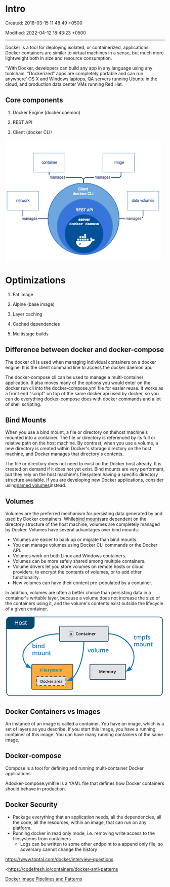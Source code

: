 # Intro

Created: 2018-03-15 11:48:49 +0500

Modified: 2022-04-12 18:43:23 +0500

---

Docker is a tool for deploying isolated, or containerized, applications. Docker containers are similar to virtual machines in a sense, but much more lightweight both in size and resource consumption.

"With Docker, developers can build any app in any language using any toolchain. "Dockerized" apps are completely portable and can run anywhere' OS X and Windows laptops, QA servers running Ubuntu in the cloud, and production data center VMs running Red Hat.

## Core components

1.  Docker Engine (docker daemon)

2.  REST API

3.  Client (docker CLI)

![container manages manages image manages C" ent docker CLI data volumes REST API manages daemn ](../../media/DevOps-Docker-Intro-image1.png)

# Optimizations

1.  Fat image

2.  Alpine (base image)

3.  Layer caching

4.  Cached dependencies

5.  Multistage builds

## Difference between docker and docker-compose

The docker cli is used when managing individual containers on a docker engine. It is the client command line to access the docker daemon api.

The docker-compose cli can be used to manage a multi-container application. It also moves many of the options you would enter on the docker run cli into the docker-compose.yml file for easier reuse. It works as a front end "script" on top of the same docker api used by docker, so you can do everything docker-compose does with docker commands and a lot of shell scripting.

## Bind Mounts

When you use a bind mount, a file or directory on thehost machineis mounted into a container. The file or directory is referenced by its full or relative path on the host machine. By contrast, when you use a volume, a new directory is created within Docker's storage directory on the host machine, and Docker manages that directory's contents.

The file or directory does not need to exist on the Docker host already. It is created on demand if it does not yet exist. Bind mounts are very performant, but they rely on the host machine's filesystem having a specific directory structure available. If you are developing new Docker applications, consider using[named volumes](https://docs.docker.com/storage/volumes/)instead.

## Volumes

Volumes are the preferred mechanism for persisting data generated by and used by Docker containers. While[bind mounts](https://docs.docker.com/storage/bind-mounts/)are dependent on the directory structure of the host machine, volumes are completely managed by Docker. Volumes have several advantages over bind mounts:
-   Volumes are easier to back up or migrate than bind mounts.
-   You can manage volumes using Docker CLI commands or the Docker API.
-   Volumes work on both Linux and Windows containers.
-   Volumes can be more safely shared among multiple containers.
-   Volume drivers let you store volumes on remote hosts or cloud providers, to encrypt the contents of volumes, or to add other functionality.
-   New volumes can have their content pre-populated by a container.

In addition, volumes are often a better choice than persisting data in a container's writable layer, because a volume does not increase the size of the containers using it, and the volume's contents exist outside the lifecycle of a given container.

![Host @ Container tmpfs mount bind mount Filesystem Docker area volume Memory ](../../media/DevOps-Docker-Intro-image2.png)

## Docker Containers vs Images

An instance of an image is called a container. You have an image, which is a set of layers as you describe. If you start this image, you have a running container of this image. You can have many running containers of the same image.

## Docker-compose

Compose is a tool for defining and running multi-container Docker applications.

Adocker-compose.ymlfile is a YAML file that defines how Docker containers should behave in production.

## Docker Security
-   Package everything that an application needs, all the dependencies, all the code, all the resources, within an image, that can run on any platform.
-   Running docker in read only mode, i.e. removing write access to the filesystems from containers
    -   Logs can be written to some other endpoint to a append only file, so adversary cannot change the history

<https://www.toptal.com/docker/interview-questions>

<https://codefresh.io/containers/docker-anti-patterns

[Docker Image Pipelines and Patterns](https://www.youtube.com/watch?v=ODXSPVZA4c8)
